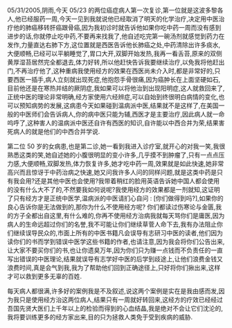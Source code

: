 05/31/2005,阴雨,今天 05/23 的两位癌症病人第一次复诊,第一位就是这波多黎各人,他已经服药一周,今天一见到我就说他已经取消了明天的化学治疗,决定用中医治疗他的肺癌移转肝癌跟骨癌,因为我初诊时就告诉他如果你吃中药一周而没有感到进步的话,你就停止吃中药,不要再来找我了,他自述吃完第一碗汤剂就感觉到药力在发作,力量直达右肺下方,这位置就是西医告诉他长肺癌之处,中药清除出许多痰水,大便顺畅,已经可以平躺睡觉了,胃口大开,双脚开始发热,我再一看舌苔,原来的双侧黄厚湿苔居然完全都退去,体力好转,所以他赶快告诉我要继续治疗,以免我将他赶出门,不再治疗他了,这种重病我使用经方的效果在西医尚未介入时,都是非常好的,只要西医一插手,病人立刻就出现死症,他抱怨手骨很痛,因为癌肿长在上面坚硬如石,目前他还是在寒热并结的厥阴症,我如果可以将他治到出现阳明症,这人就救回来了,正统中医的理论非常明确,经方家使用六经辨症,可以自始到终很明白病情的变化,也可以预知病势的发展,这病患今天如果碰到温病派中医,结果就不是这样了,在美国一般的中医师们会告诉病人,你的病中医只能为辅,西医才是主要治疗,因此病人就一命呜呼了,这种害人的温病派中医还自许有西医的知识,自许能以中西合并为荣,结果害死病人的就是他们的中西合并学说.

第二位 50 岁的女病患,也是第二诊,她一看到我进入诊疗室,就开心的对我一笑,我很熟悉这类的笑,她自述她的小腹很明显的变小许多,几乎摸不到肿瘤了,只有一点点压力感,大便顺畅,双脚发热,体力恢复许多,她才吃中药一周,效果就是如此快速,她非常高兴而且惊讶于中药治病之快速,她又问我许多人问的同样问题,就是这类中药是只有我会用?还是其他中医也会使用?我带着稍红的脸用英语告诉她中国人都会使用的没有什么大不了的,不然要我如何说呢?我使用经方的效果都是一剂就知,这证明了只有经方才是正统中医学,温病派的中医请扪心自问 : [你们做得到吗?],如果你的良心告诉你是无法做到的,那你为什么不使用经方呢? 你们都读过伤寒论与金匮,我的方子全都出自这里,有什么难的,你再不使用经方治病我就每天骂你们是庸医,因为病人的生命远超过你们的名誉,我不可能让你们继续草菅人命下去,我有办法阻止你们继续误导民众的,市面上所有的中医书籍凡会误导有志研习中医的读者,他们因为读你们的书而学到错误中医学这些书籍的作者,也请注意,因为我会将你们公告出来,让大家不要买你们的书,也让你遗臭万年,因为你们只为赚一点钱而不负责任的一直写出错误的中医理论,结果就误导有志学好中医的后学到歧途上,让他们浪费金钱又浪费时间,真是会气到我,我为了帮助他们回到正确途径上,只好将你们揪出来,这样才可以救到更多无辜的百姓.

每天病人都很满,许多好的案例我是不及叙述,说这两个案例是实在是我由感而发,因为我只是使用经方治这两位病人,结果只有一周就好转回来,这经方的疗效已经经过吾国先贤大医们上千年以上的检验而得到的心血结晶,我是绝对不会让它们沈沦的,我将要训练更多的经方家出来,目的只为拯救人类免于受到疾病的威胁.
